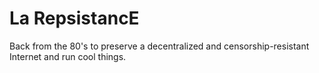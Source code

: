 # La RepsistancE

Back from the 80's to preserve a decentralized and censorship-resistant Internet and run cool things.

